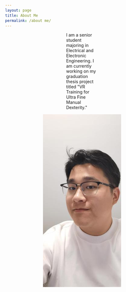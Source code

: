 ```yaml
---
layout: page
title: About Me
permalink: /about me/
---
```


<div style="margin: 10px 200px;">
  I am a senior student majoring in Electrical and Electronic Engineering. I am currently working on my graduation thesis project titled "VR Training for Ultra Fine Manual Dexterity."
</div>

<p align="center">
  <img src="/assets/images/Runfeng_portrait.jpg" alt="Image of Runfeng Shi">
</p>
